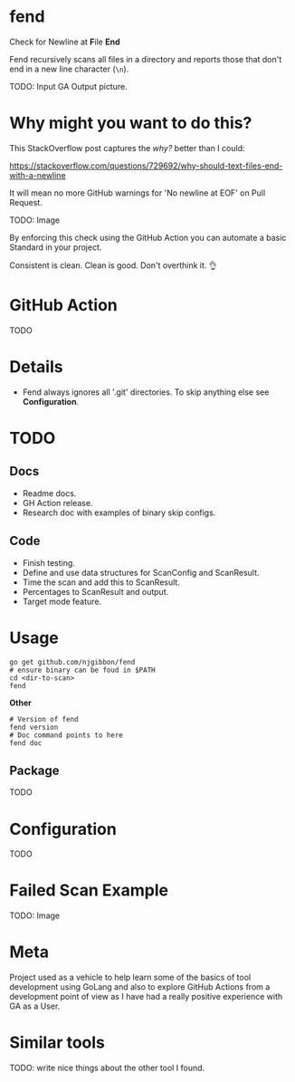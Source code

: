 # fend
Check for Newline at **F**ile **End**

Fend recursively scans all files in a directory and reports those that don't end in a new line character (`\n`).

TODO: Input GA Output picture.

# Why might you want to do this?

This StackOverflow post captures the *why?* better than I could:

https://stackoverflow.com/questions/729692/why-should-text-files-end-with-a-newline

It will mean no more GitHub warnings for 'No newline at EOF' on Pull Request.

TODO: Image

By enforcing this check using the GitHub Action you can automate a basic Standard in your project.

Consistent is clean. Clean is good. Don't overthink it. :ok_hand:

# GitHub Action
TODO

# Details
* Fend always ignores all '.git' directories. To skip anything else see **Configuration**.

# TODO
## Docs
* Readme docs.
* GH Action release.
* Research doc with examples of binary skip configs.
## Code
* Finish testing.
* Define and use data structures for ScanConfig and ScanResult.
* Time the scan and add this to ScanResult.
* Percentages to ScanResult and output.
* Target mode feature.

# Usage
```
go get github.com/njgibbon/fend
# ensure binary can be foud in $PATH
cd <dir-to-scan>
fend
```
**Other**
```
# Version of fend
fend version
# Doc command points to here
fend doc
```
## Package
TODO

# Configuration
TODO

# Failed Scan Example
TODO: Image

# Meta
Project used as a vehicle to help learn some of the basics of tool development using GoLang and also to explore GitHub Actions from a development point of view as I have had a really positive experience with GA as a User.

# Similar tools
TODO: write nice things about the other tool I found.
